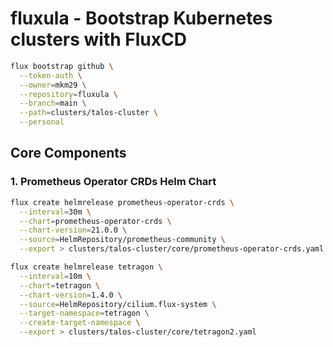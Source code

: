 # fluxula - Bootstrap Kubernetes clusters with FluxCD

```bash
flux bootstrap github \
  --token-auth \
  --owner=mkm29 \
  --repository=fluxula \
  --branch=main \
  --path=clusters/talos-cluster \
  --personal
```

## Core Components

### 1. Prometheus Operator CRDs Helm Chart

```bash
flux create helmrelease prometheus-operator-crds \
  --interval=30m \
  --chart=prometheus-operator-crds \
  --chart-version=21.0.0 \
  --source=HelmRepository/prometheus-community \
  --export > clusters/talos-cluster/core/prometheus-operator-crds.yaml
```

```bash
flux create helmrelease tetragon \
  --interval=10m \
  --chart=tetragon \
  --chart-version=1.4.0 \
  --source=HelmRepository/cilium.flux-system \
  --target-namespace=tetragon \
  --create-target-namespace \
  --export > clusters/talos-cluster/core/tetragon2.yaml
```

